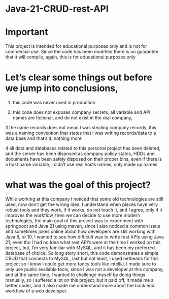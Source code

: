 # Java-21-CRUD-rest-API
# Important
This project is intended for educational purposes only and is not for commercial use.
Since the code has been modified there is no guarantee that it will compile, again, this is for educational purposes only

# Let’s clear some things out before we jump into conclusions,

1. this code was never used in production

2. this code does not exposes company secrets, all variable and API names are fictional, and do not exist in the real company,

3.the name records does not mean I was stealing company records, this was a naming convention that states that I was writing records/data to a data base and that’s it, nothing more

4 all data and databases related to this personal project has been deleted, and the server has been disposed as company policy states, HDDs and documents have been safely disposed on their proper bins, even if there is a host name variable, I didn’t use real hosts names, only made up names

# what was the goal of this project?

While working at this company I noticed that some old technologies are still used, now don’t get the wrong idea, I understand when places have very robust tools and they work, if it works, do not touch it, and I agree, only if it improves the workflow, then we can decide to use more modern technologies, the main goal of this project was to experiment with springboot and Java 21 using maven, since I also noticed a common issue and sometimes jokes online about how developers are still working with Java 8, or 10, I wanted to see how difficult was to write rest APIs using Java 21, even tho I had no Idea what rest API’s were at the time I worked on this project, but, I’m very familiar with MySQL, and it has been my preferred database of choice. So long story short, this code demonstrates a simple CRUD that connects to MySQL, last but not least, I used netbeans for this project so I know I could get more fancy tools like intelliJ, I made sure to only use public available tools, since I was not a developer at this company, and at the same time, I wanted to challenge myself by doing things manually, so I suffered a lot on this project, but it paid off, it made me a better coder, and it also made me understand more about the back end workflow of a web developer.
